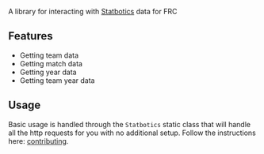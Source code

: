 A library for interacting with [Statbotics](https://www.statbotics.io/) data for FRC

## Features
- Getting team data
- Getting match data
- Getting year data
- Getting team year data

## Usage
Basic usage is handled through the `Statbotics` static class that will handle all the http requests for you with no additional setup.
Follow the instructions here: [contributing](CONTRIBUTING.md).
